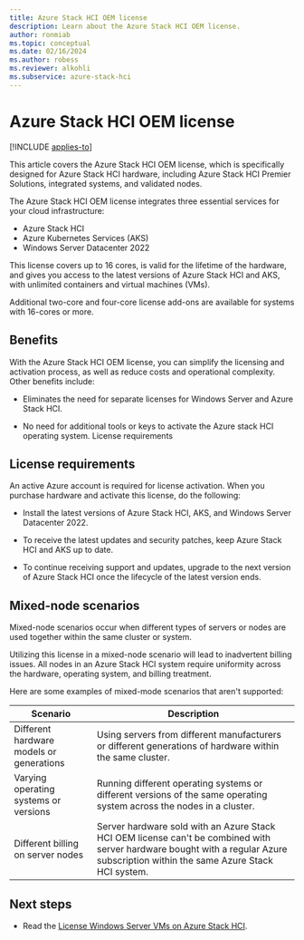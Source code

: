 ```yaml
---
title: Azure Stack HCI OEM license
description: Learn about the Azure Stack HCI OEM license.
author: ronmiab
ms.topic: conceptual
ms.date: 02/16/2024
ms.author: robess
ms.reviewer: alkohli
ms.subservice: azure-stack-hci
---
```


# Azure Stack HCI OEM license

[!INCLUDE [applies-to](../../includes/hci-applies-to-23h2.md)]

This article covers the Azure Stack HCI OEM license, which is specifically designed for Azure Stack HCI hardware, including Azure Stack HCI Premier Solutions, integrated systems, and validated nodes.

The Azure Stack HCI OEM license integrates three essential services for your cloud infrastructure:

- Azure Stack HCI
- Azure Kubernetes Services (AKS)
- Windows Server Datacenter 2022

This license covers up to 16 cores, is valid for the lifetime of the hardware, and gives you access to the latest versions of Azure Stack HCI and AKS, with unlimited containers and virtual machines (VMs).

Additional two-core and four-core license add-ons are available for systems with 16-cores or more.

## Benefits

With the Azure Stack HCI OEM license, you can simplify the licensing and activation process, as well as reduce costs and operational complexity. Other benefits include:

- Eliminates the need for separate licenses for Windows Server and Azure Stack HCI.

- No need for additional tools or keys to activate the Azure stack HCI operating system. License requirements

## License requirements

An active Azure account is required for license activation. When you purchase hardware and activate this license, do the following:

- Install the latest versions of Azure Stack HCI, AKS, and Windows Server Datacenter 2022.

- To receive the latest updates and security patches, keep Azure Stack HCI and AKS up to date.

- To continue receiving support and updates, upgrade to the next version of Azure Stack HCI once the lifecycle of the latest version ends.

## Mixed-node scenarios

Mixed-node scenarios occur when different types of servers or nodes are used together within the same cluster or system.

Utilizing this license in a mixed-node scenario will lead to inadvertent billing issues. All nodes in an Azure Stack HCI system require uniformity across the hardware, operating system, and billing treatment.

Here are some examples of mixed-mode scenarios that aren't supported:

| Scenario                                | Description         |
|-----------------------------------------|---------------------|
|Different hardware models or generations | Using servers from different manufacturers or different generations of hardware within the same cluster.|
|Varying operating systems or versions    | Running different operating systems or different versions of the same operating system across the nodes in a cluster.|
|Different billing on server nodes        | Server hardware sold with an Azure Stack HCI OEM license can't be combined with server hardware bought with a regular Azure subscription within the same Azure Stack HCI system.|

## Next steps

- Read the [License Windows Server VMs on Azure Stack HCI](/azure-stack/hci/manage/vm-activate?tabs=azure-portal).
